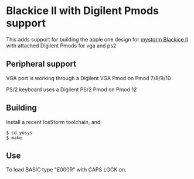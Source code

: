 # Blackice II with Digilent Pmods support

This adds support for building the apple one design for [mystorm Blackice II](https://github.com/mystorm-org/BlackIce-II) with attached Digilent Pmods for vga and ps2

## Peripheral support

VGA port is working through a Digilent VGA Pmod on Pmod 7/8/9/10

PS/2 keyboard uses a Digilent PS/2 Pmod on Pmod 12

## Building
Install a recent IceStorm toolchain, and:

```
$ cd yosys
$ make
```

## Use

To load BASIC type "E000R" with CAPS LOCK on.
